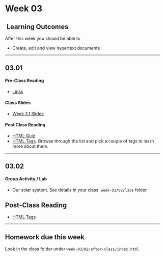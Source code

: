 # Week 03

## <i class="fa fa-star"></i>&nbsp;Learning Outcomes ###
After this week you should be able to 

- Create, edit and view hypertext documents


---  

## 03.01 

#### Pre-Class Reading

- [Links](https://ryanstutorials.net/html-tutorial/html-links.php)

#### Class Slides 

- [Week 3.1 Slides](/slides/ist263-w3-1.pdf)

#### Post Class Reading  

- [HTML Quiz](https://www.w3schools.com/html/html_quiz.asp)
- [HTML Tags](https://www.w3schools.com/tags/default.asp). Browse through the list and pick a couple of tags to learn more about them.

---  

## 03.02 

#### Group Activity / Lab

- Our solar system. See details in your class' `week-03/02/labs` folder


## Post-Class Reading
- [HTML Tags](https://developer.mozilla.org/en-US/docs/Web/HTML/Element)


---   

## Homework due this week ###

Look in the class folder under `week-03/02/after-class/index.html`
